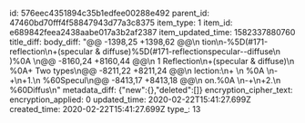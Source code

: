 id: 576eec4351894c35b1edfee00288e492
parent_id: 47460bd70fff4f58847943d77a3c8375
item_type: 1
item_id: e689842feea2438aabe017a3b2af2387
item_updated_time: 1582337880760
title_diff: 
body_diff: "@@ -1398,25 +1398,62 @@\n tion\n-%5D(#171-reflection\n+(specular & diffuse)%5D(#171-reflectionspecular--diffuse\n )%0A  \n@@ -8160,24 +8160,44 @@\n 1 Reflection\n+(specular & diffuse)\n %0A+ Two types\n@@ -8211,22 +8211,24 @@\n lection:\n+ \n %0A    \n-+\n+1.\n  %60Specul\n@@ -8413,17 +8413,18 @@\n on.%0A    \n-+\n+2.\n  %60Diffus\n"
metadata_diff: {"new":{},"deleted":[]}
encryption_cipher_text: 
encryption_applied: 0
updated_time: 2020-02-22T15:41:27.699Z
created_time: 2020-02-22T15:41:27.699Z
type_: 13